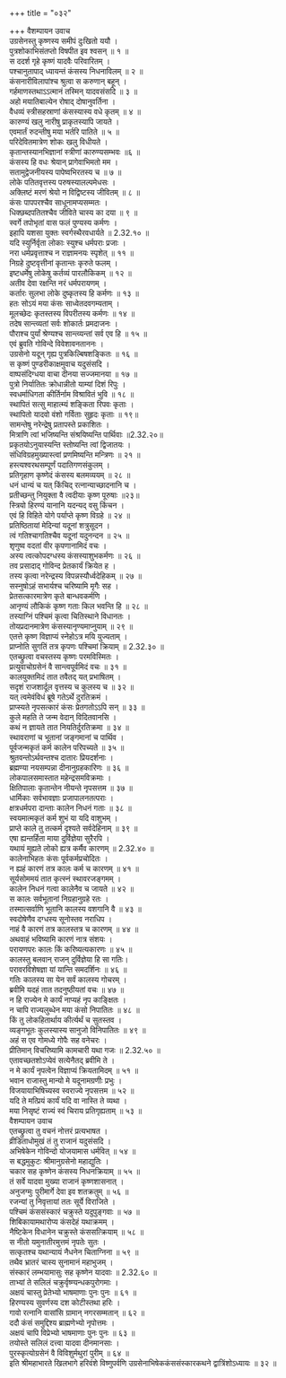 +++
title = "०३२"

+++
वैशम्पायन उवाच  
उग्रसेनस्तु कृष्णस्य समीपं दुःखितो ययौ ।  
पुत्रशोकाभिसंतप्तो विषपीत इव श्वसन् ॥ १ ॥  
स ददर्श गृहे कृष्णं यादवैः परिवारितम् ।  
पश्चानुतापाद् ध्यायन्तं कंसस्य निधनाविलम् ॥ २ ॥  
कंसनारीविलापांश्च श्रुत्वा स करुणान् बहून् ।  
गर्हमाणस्तथाऽऽत्मानं तस्मिन् यादवसंसदि ॥ ३ ॥  
अहो मयातिबाल्येन रोषाद् दोषानुवर्तिना ।  
वैधव्यं स्त्रीसहस्राणां कंसस्यास्य वधे कृतम् ॥ ४ ॥  
कारुण्यं खलु नारीषु प्राकृतस्यापि जायते ।  
एवमार्तं रुदन्तीषु मया भर्तरि पातिते ॥ ५ ॥  
परिदेवितमात्रेण शोकः खलु विधीयते ।  
कृतान्तस्यानभिज्ञानां स्त्रीणां कारुण्यसम्भवः ॥६ ॥  
कंसस्य हि वधः श्रेयान् प्रागेवाभिमतो मम ।  
सतामुद्वेजनीयस्य पापेष्वभिरतस्य च ॥ ७ ॥  
लोके पतितवृत्तस्य परुषस्यालल्पमेधसः ।  
अक्लिष्टं मरणं श्रेयो न विद्विष्टस्य जीवितम् ॥ ८ ॥  
कंसः पापपरश्चैव साधूनामप्यसम्मतः ।  
धिक्छब्दपतितश्चैव जीविते चास्य का दया ॥ ९ ॥  
स्वर्गे तपोभृतां वास फलं पुण्यस्य कर्मणः ।  
इहापि यशसा युक्तः स्वर्गस्थैरवधार्यते ॥ 2.32.१० ॥  
यदि स्युर्निर्वृता लोकाः स्युश्च धर्मपराः प्रजाः ।  
नरा धर्मप्रवृत्ताश्च न राज्ञामनयः स्पृशेत् ॥ ११ ॥  
निग्रहे दुष्टवृत्तीनां कृतान्तः कृरुते फलम् ।  
इष्टधर्मेषु लोकेषु कर्तव्यं पारलौकिकम् ॥ १२ ॥  
अतीव देवा रक्षन्ति नरं धर्मपरायणम् ।  
कर्तारः सुलभा लोके दुष्कृतस्य हि कर्मणः ॥ १३ ॥  
हतः सोऽयं मया कंसः साध्वेतदवगम्यताम् ।  
मूलच्छेदः कृतस्तस्य विपरीतस्य कर्मणः ॥ १४ ॥  
तदेष सान्त्व्यतां सर्वः शोकार्तः प्रमदाजनः ।  
पौराश्च पुर्यां श्रेण्यश्च सान्त्व्यन्तां सर्व एव हि ॥ १५ ॥  
एवं ब्रुवति गोविन्दे विवेशावनताननः ।  
उग्रसेनो यदून् गृह्य पुत्रकिल्बिषशङ्कितः ॥ १६ ॥  
स कृष्णं पुण्डरीकाक्षमुवाच यदुसंसदि ।  
वाष्पसंदिग्धया वाचा दीनया सज्जमानया ॥ १७ ॥  
पुत्रो निर्यातितः क्रोधान्नीतो याम्यां दिशं रिपुः ।  
स्वधर्माधिगता कीर्तिर्नाम विश्रावितं भुवि ॥ १८ ॥  
स्थापितं सत्सु माहात्म्यं शङ्किता रिपवः कृताः ।  
स्थापितो यादवो वंशो गर्विताः सुहृदः कृताः ॥ १९॥  
सामन्तेषु नरेन्द्रेषु प्रतापस्ते प्रकाशितः ।  
मित्राणि त्वां भजिष्यन्ति संश्रयिष्यन्ति पार्थिवाः ॥2.32.२०॥  
प्रकृतयोऽनुयास्यन्ति स्तोष्यन्ति त्वां द्विजातयः ।  
संधिविग्रहमुख्यास्त्वां प्रणमिष्यन्ति मन्त्रिणः ॥ २१ ॥  
हस्त्यश्वरथसम्पूर्णं पदातिगणसंकुलम् ।  
प्रतिगृहाण कृष्णेदं कंसस्य बलमव्ययम् ॥ २८ ॥  
धनं धान्यं च यत् किंचिद् रत्नान्याच्छादनानि च ।  
प्रतीच्छन्तु नियुक्ता वै त्वदीयाः कृष्ण पूरुषाः ॥२३॥  
स्त्रियो हिरण्यं यानानि यदन्यद् वसु किंचन ।  
एवं हि विहिते योगे पर्याप्ते कृष्ण विग्रहे ॥ २४ ॥  
प्रतिष्ठितायां मेदिन्यां यदूनां शत्रुसूदन ।  
त्वं गतिश्चागतिश्चैव यदूनां यदुनन्दन ॥ २५ ॥  
शृणुष्व वदतां वीर कृपणानामिदं वचः ।  
अस्य त्वत्कोपदग्धस्य कंसस्याशुभकर्मणः ॥ २६ ॥  
तव प्रसादाद् गोविन्द प्रेतकार्यं क्रियेत ह ।  
तस्य कृत्वा नरेन्द्रस्य विपन्नस्यौर्ध्वदेहिकम् ॥ २७ ॥  
सस्नुषोऽहं सभार्यश्च चरिष्यामि मृगैः सह ।  
प्रेतसत्कारमात्रेण कृते बान्धवकर्मणि ।  
आनृण्यं लौकिकं कृष्ण गताः किल भवन्ति हि ॥ २८ ॥  
तस्याग्निं पश्चिमं कृत्वा चितिस्थाने विधानतः ।  
तोयप्रदानमात्रेण कंसस्यानृण्यमाप्नुयाम् ॥ २९ ॥  
एतत्ते कृष्ण विज्ञाप्यं स्नेहोऽत्र मयि युज्यताम् ।  
प्राप्नोति सुगतिं तत्र कृपणः पश्चिमां क्रियाम् ॥ 2.32.३० ॥  
एतच्छ्रुत्वा वचस्तस्य कृष्णः परमविस्मितः ।  
प्रत्युवाचोग्रसेनं वै सान्त्वपूर्वमिदं वचः ॥ ३१ ॥  
कालयुक्तमिदं तात तवैतद् यत् प्रभाषितम् ।  
सदृशं राजशार्दूल वृत्तस्य च कुलस्य च ॥ ३२ ॥  
यत् त्वमेवंविधं ब्रूषे गतेऽर्थे दुरतिक्रमं ।  
प्राप्स्यते नृपसत्कारं कंसः प्रेतगतोऽऽपि सन् ॥ ३३ ॥  
कुले महति ते जन्म वेदान् विदितवानसि ।  
कथं न ज्ञायते तात नियतिर्दुरतिक्रमा ॥ ३४ ॥  
स्थावराणां च भूतानां जङ्गमानां च पार्थिव ।  
पूर्वजन्मकृतं कर्म कालेन परिपच्यते ॥ ३५ ॥  
श्रुतवन्तोऽर्थवन्तश्च दातारः प्रियदर्शनाः ।  
ब्रह्मण्या नयसम्पन्ना दीनानुग्रहकारिणः ॥ ३६ ॥  
लोकपालसमास्तात महेन्द्रसमविक्रमाः ।  
क्षितिपालाः कृतान्तेन नीयन्ते नृपसत्तम ॥ ३७ ॥  
धार्मिकाः सर्वभावज्ञाः प्रजापालनतत्पराः ।  
क्षत्रधर्मपरा दान्ताः कालेन निधनं गताः ॥ ३८ ॥  
स्वयमात्मकृतं कर्म शुभं या यदि वाशुभम् ।  
प्राप्ते काले तु तत्कर्म दृश्यते सर्वदेहिनाम् ॥ ३९ ॥  
एषा ह्यन्तर्हिता माया दुर्विज्ञेया सुरैरपि ।  
यथायं मुह्यते लोको ह्यत्र कर्मैव कारणम् ॥ 2.32.४० ॥  
कालेनाभिहतः कंसः पूर्वकर्मप्रचोदितः ।  
न ह्यहं कारणं तत्र कालः कर्म च कारणम् ॥ ४१ ॥  
सूर्यसोममयं तात कृत्स्नं स्थावरजङ्गमम् ।  
कालेन निधनं गत्वा कालेनैव च जायते ॥ ४२ ॥  
स कालः सर्वभूतानां निग्रहानुग्रहे रतः ।  
तस्मात्सर्वाणि भूतानि कालस्य वशगानि वै ॥ ४३ ॥  
स्वदोषेणैव दग्धस्य सूनोस्तव नराधिप ।  
नाहं वै कारणं तत्र कालस्तत्र च कारणम् ॥ ४४ ॥  
अथवाहं भविष्यामि कारणं नात्र संशयः ।  
परायणपरः कालः किं करिष्यत्यकारणः ॥ ४५ ॥  
कालस्तु बलवान् राजन् दुर्विज्ञेया हि सा गतिः।  
परावरविशेषज्ञा यां यान्ति समदर्शिनः ॥ ४६ ॥  
गतिः कालस्य सा येन सर्वं कालस्य गोचरम् ।  
ब्रवीमि यदहं तात तदनुष्ठीयतां वचः ॥ ४७ ॥  
न हि राज्येन मे कार्यं नाप्यहं नृप काङ्क्षितः ।  
न चापि राज्यलुब्धेन मया कंसो निपातितः ॥ ४८ ॥  
किं तु लोकहितार्थाय कीर्त्यर्थं च सुतस्तव ।  
व्यङ्गभूतः कुलस्यास्य सानुजो विनिपातितः ॥ ४९ ॥  
अहं स एव गोमध्ये गोपैः सह वनेचरः ।  
प्रीतिमान् विचरिष्यामि कामचारी यथा गजः ॥ 2.32.५० ॥  
एतावच्छतशोऽप्येवं सत्येनैतद् ब्रवीमि ते ।  
न मे कार्यं नृपत्वेन विज्ञाप्यं क्रियतामिदम् ॥ ५१ ॥  
भवान राजास्तु मान्यो मे यदूनामग्रणीः प्रभुः ।  
विजयायाभिषिच्यस्व स्वराज्ये नृपसत्तम ॥ ५२ ॥  
यदि ते मत्प्रियं कार्यं यदि वा नास्ति ते व्यथा ।  
मया निसृष्टं राज्यं स्वं चिराय प्रतिगृह्यताम् ॥ ५३ ॥  
वैशम्पायन उवाच  
एतच्छ्रुत्वा तु वचनं नोत्तरं प्रत्यभाषत ।  
व्रीडिताधोमुखं तं तु राजानं यदुसंसदि ।  
अभिषेकेन गोविन्दो योजयामास धर्मवित् ॥ ५४ ॥  
स बद्धमुकुटः श्रीमानुग्रसेनो महाद्युतिः ।  
चकार सह कृष्णेन कंसस्य निधनक्रियाम् ॥ ५५ ॥  
तं सर्वे यादवा मुख्या राजानं कृष्णशासनात् ।  
अनुजग्मुः पुरीमार्गे देवा इव शतक्रतुम् ॥ ५६ ॥  
रजन्यां तु निवृत्तायां ततः सूर्ये विराजिते ।  
पश्चिमं कंससंस्कारं चक्रुस्ते यदुपुङ्गवाः ॥ ५७ ॥  
शिबिकायामथारोप्य कंसदेहं यथाक्रमम् ।  
नैष्टिकेन विधानेन चक्रुस्ते कंससत्क्रियाम् ॥ ५८ ॥  
स नीतो यमुनातीरमुत्तमं नृपतेः सुतः ।  
सत्कृतश्च यथान्यायं नैधनेन चिताग्निना ॥ ५९ ॥  
तथैव भ्रातरं चास्य सुनामानं महाभुजम् ।  
संस्कारं लम्भयामासुः सह कृष्णेन यादवाः ॥ 2.32.६० ॥  
ताभ्यां ते सलिलं चक्रुर्वृष्ण्यन्धकपुरोगमाः ।  
अक्षयं चास्तु प्रेतेभ्यो भाषमाणाः पुनः पुनः ॥ ६१ ॥  
हिरण्यस्य सुवर्णस्य दश कोटीस्तथा हरिः ।  
गावो रत्नानि वासांसि ग्रामान् नगरसम्मतान् ॥ ६२ ॥  
ददौ कंसं समुद्दिश्य ब्राह्मणेभ्यो नृपोत्तमः ।  
अक्षयं चापि विप्रेभ्यो भाषमाणाः पुनः पुनः ॥ ६३ ॥  
तयोस्ते सलिलं दत्त्वा यादवा दीनमानसाः ।  
पुरस्कृत्योग्रसेनं वै विविशुर्मथुरां पुरीम् ॥ ६४ ॥  
इति श्रीमहाभारते खिलभागे हरिवंशे विष्णुपर्वणि उग्रसेनाभिषेककंससंस्कारकथने द्वात्रिंशोऽध्यायः ॥ ३२ ॥
